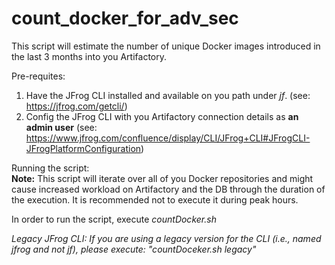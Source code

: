 # count_docker_for_adv_sec

This script will estimate the number of unique Docker images introduced in the last 3 months into you Artifactory.

Pre-requites:
1) Have the JFrog CLI installed and available on you path under <i>jf</i>. (see: https://jfrog.com/getcli/)
2) Config the JFrog CLI with you Artifactory connection details as **an admin user** (see: https://www.jfrog.com/confluence/display/CLI/JFrog+CLI#JFrogCLI-JFrogPlatformConfiguration)


Running the script:
<br>
**Note:** This script will iterate over all of you Docker repositories and might cause increased workload on Artifactory and the DB through the duration of the execution.
It is recommended not to execute it during peak hours.

In order to run the script, execute <i>countDocker.sh<i>

Legacy JFrog CLI:
If you are using a legacy version for the CLI (i.e., named <i>jfrog</i> and not <i>jf</i>), please execute: "countDoceker.sh legacy"

